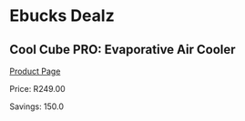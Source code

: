 
# Ebucks Dealz
## Cool Cube PRO: Evaporative Air Cooler
[Product Page](https://www.ebucks.com/web/shop/productSelected.do?prodId=819646192&catId=1158500560)

Price: R249.00

Savings: 150.0


	